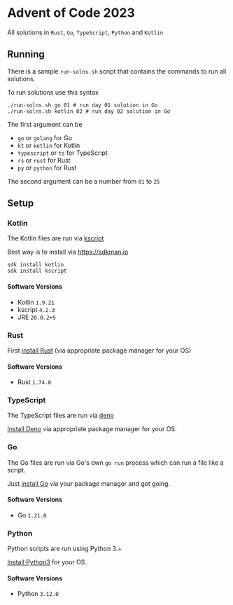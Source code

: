 # Advent of Code 2023 
All solutions in `Rust`, `Go`, `TypeScript`, `Python` and `Kotlin` 

## Running

There is a sample `run-solns.sh` script that contains
the commands to run all solutions.

To run solutions use this syntax 

```shell
./run-solns.sh go 01 # run day 01 solution in Go
./run-solns.sh kotlin 02 # run day 02 solution in Go
```

The first argument can be
- `go` or `golang` for Go
- `kt` or `kotlin` for Kotlin
- `typescript` or `ts` for TypeScript
- `rs` or `rust` for Rust
- `py` or `python` for Rust

The second argument can be a number from `01` to `25`

## Setup 

### Kotlin 
The Kotlin files are run via [kscript](https://github.com/holgerbrandl/kscript)  


Best way is to install via <https://sdkman.io>

```shell 
sdk install kotlin
sdk install kscript
```

#### Software Versions 
- Kotlin `1.9.21`
- kscript `4.2.3`
- JRE `20.0.2+9`

### Rust 
First [install Rust](https://www.rust-lang.org/tools/install) (via appropriate package manager for your OS)


#### Software Versions 
- Rust `1.74.0`

### TypeScript
The TypeScript files are run via [deno](https://deno.land/)

[Install Deno](https://deno.land/manual/getting_started/installation) via appropriate package manager for your OS.

### Go 
The Go files are run via Go's own `go run` process which can 
run a file like a script. 

Just [install Go](https://go.dev/doc/install) via your package manager and get going.

#### Software Versions 
- Go `1.21.0`

### Python
Python scripts are run using Python 3.+ 

[Install Python3](https://www.python.org/downloads/) for your OS.

#### Software Versions
- Python `3.12.0`
